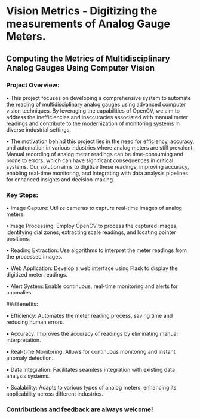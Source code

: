 # Vision Metrics - Digitizing the measurements of Analog Gauge Meters.

## Computing the Metrics of Multidisciplinary Analog Gauges Using Computer Vision

### Project Overview:
• This project focuses on developing a comprehensive system to automate the reading of multidisciplinary analog gauges using advanced computer vision techniques. By leveraging the capabilities of OpenCV, we aim to address the inefficiencies and inaccuracies associated with manual meter readings and contribute to the modernization of monitoring systems in diverse industrial settings.

• The motivation behind this project lies in the need for efficiency, accuracy, and automation in various industries where analog meters are still prevalent. Manual recording of analog meter readings can be time-consuming and prone to errors, which can have significant consequences in critical systems. Our solution aims to digitize these readings, improving accuracy, enabling real-time monitoring, and integrating with data analysis pipelines for enhanced insights and decision-making.


### Key Steps:

• Image Capture: Utilize cameras to capture real-time images of analog meters.

•Image Processing: Employ OpenCV to process the captured images, identifying dial zones, extracting scale readings, and locating pointer positions.

• Reading Extraction: Use algorithms to interpret the meter readings from the processed images.

• Web Application: Develop a web interface using Flask to display the digitized meter readings.

• Alert System: Enable continuous, real-time monitoring and alerts for anomalies.


###Benefits:

• Efficiency: Automates the meter reading process, saving time and reducing human errors.

• Accuracy: Improves the accuracy of readings by eliminating manual interpretation.

• Real-time Monitoring: Allows for continuous monitoring and instant anomaly detection.

• Data Integration: Facilitates seamless integration with existing data analysis systems.

• Scalability: Adapts to various types of analog meters, enhancing its applicability across different industries.


### Contributions and feedback are always welcome!
